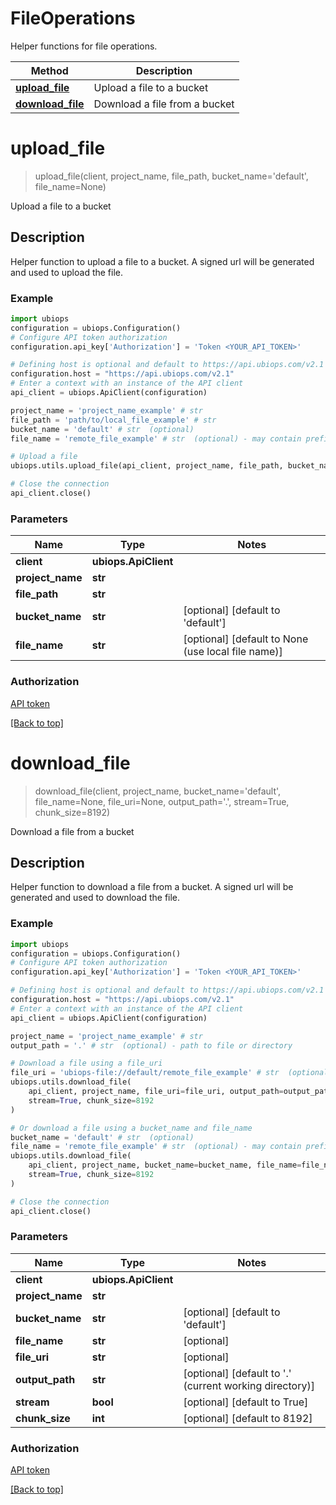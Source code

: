 # FileOperations

Helper functions for file operations.

| Method                                                 | Description                   |
|--------------------------------------------------------|-------------------------------|
| [**upload_file**](./FileOperations.md#upload_file)     | Upload a file to a bucket     |
| [**download_file**](./FileOperations.md#download_file) | Download a file from a bucket |

# **upload_file**
> upload_file(client, project_name, file_path, bucket_name='default', file_name=None)

Upload a file to a bucket

## Description
Helper function to upload a file to a bucket. A signed url will be generated and used to upload the file.

### Example

```python
import ubiops
configuration = ubiops.Configuration()
# Configure API token authorization
configuration.api_key['Authorization'] = 'Token <YOUR_API_TOKEN>'

# Defining host is optional and default to https://api.ubiops.com/v2.1
configuration.host = "https://api.ubiops.com/v2.1"
# Enter a context with an instance of the API client
api_client = ubiops.ApiClient(configuration)

project_name = 'project_name_example' # str 
file_path = 'path/to/local_file_example' # str
bucket_name = 'default' # str  (optional)
file_name = 'remote_file_example' # str  (optional) - may contain prefixes

# Upload a file
ubiops.utils.upload_file(api_client, project_name, file_path, bucket_name=bucket_name, file_name=file_name)

# Close the connection
api_client.close()
```

### Parameters

| Name             | Type                 | Notes                                              |
|------------------|----------------------|----------------------------------------------------|
| **client**       | **ubiops.ApiClient** |                                                    |
| **project_name** | **str**              |                                                    |
| **file_path**    | **str**              |                                                    |
| **bucket_name**  | **str**              | [optional] [default to 'default']                  |
| **file_name**    | **str**              | [optional] [default to None (use local file name)] |


### Authorization

[API token](https://ubiops.com/docs/organizations/service-users)

[[Back to top]](#)


# **download_file**
> download_file(client, project_name, bucket_name='default', file_name=None, file_uri=None, output_path='.', stream=True, chunk_size=8192)

Download a file from a bucket

## Description
Helper function to download a file from a bucket. A signed url will be generated and used to download the file.

### Example

```python
import ubiops
configuration = ubiops.Configuration()
# Configure API token authorization
configuration.api_key['Authorization'] = 'Token <YOUR_API_TOKEN>'

# Defining host is optional and default to https://api.ubiops.com/v2.1
configuration.host = "https://api.ubiops.com/v2.1"
# Enter a context with an instance of the API client
api_client = ubiops.ApiClient(configuration)

project_name = 'project_name_example' # str
output_path = '.' # str  (optional) - path to file or directory

# Download a file using a file_uri
file_uri = 'ubiops-file://default/remote_file_example' # str  (optional)
ubiops.utils.download_file(
    api_client, project_name, file_uri=file_uri, output_path=output_path,
    stream=True, chunk_size=8192
)

# Or download a file using a bucket_name and file_name
bucket_name = 'default' # str  (optional)
file_name = 'remote_file_example' # str  (optional) - may contain prefixes
ubiops.utils.download_file(
    api_client, project_name, bucket_name=bucket_name, file_name=file_name, output_path=output_path,
    stream=True, chunk_size=8192
)

# Close the connection
api_client.close()
```

### Parameters

| Name             | Type                 | Notes                                                   |
|------------------|----------------------|---------------------------------------------------------|
| **client**       | **ubiops.ApiClient** |                                                         |
| **project_name** | **str**              |                                                         |
| **bucket_name**  | **str**              | [optional] [default to 'default']                       |
| **file_name**    | **str**              | [optional]                                              |
| **file_uri**     | **str**              | [optional]                                              |
| **output_path**  | **str**              | [optional] [default to '.' (current working directory)] |
| **stream**       | **bool**             | [optional] [default to True]                            |
| **chunk_size**   | **int**              | [optional] [default to 8192]                            |


### Authorization

[API token](https://ubiops.com/docs/organizations/service-users)

[[Back to top]](#)
